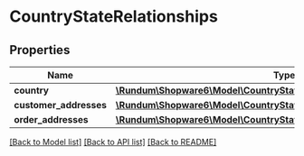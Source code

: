 # CountryStateRelationships

## Properties
Name | Type | Description | Notes
------------ | ------------- | ------------- | -------------
**country** | [**\Rundum\Shopware6\Model\CountryStateRelationshipsCountry**](CountryStateRelationshipsCountry.md) |  | [optional] 
**customer_addresses** | [**\Rundum\Shopware6\Model\CountryStateRelationshipsCustomerAddresses**](CountryStateRelationshipsCustomerAddresses.md) |  | [optional] 
**order_addresses** | [**\Rundum\Shopware6\Model\CountryStateRelationshipsOrderAddresses**](CountryStateRelationshipsOrderAddresses.md) |  | [optional] 

[[Back to Model list]](../../README.md#documentation-for-models) [[Back to API list]](../../README.md#documentation-for-api-endpoints) [[Back to README]](../../README.md)


